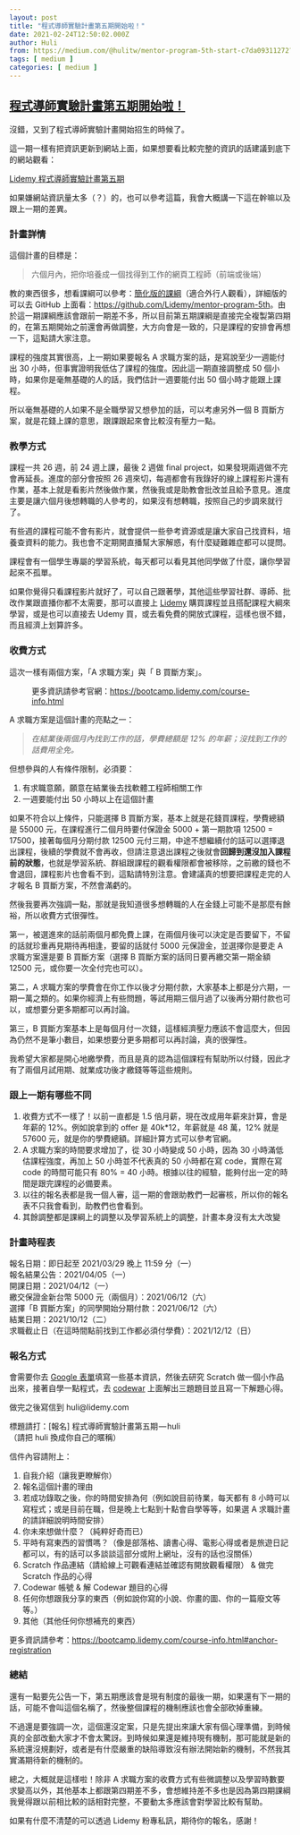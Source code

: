 ```yaml
---
layout: post
title: "程式導師實驗計畫第五期開始啦！"
date: 2021-02-24T12:50:02.000Z
author: Huli
from: https://medium.com/@hulitw/mentor-program-5th-start-c7da09311272?source=rss-f1fb3e40dc37------2
tags: [ medium ]
categories: [ medium ]
---
```

<!--1614171002000-->
[程式導師實驗計畫第五期開始啦！](https://medium.com/@hulitw/mentor-program-5th-start-c7da09311272?source=rss-f1fb3e40dc37------2)
------

<div>
<p>沒錯，又到了程式導師實驗計畫開始招生的時候了。</p><p>這一期一樣有把資訊更新到網站上面，如果想要看比較完整的資訊的話建議到底下的網站觀看：</p><p><a href="https://bootcamp.lidemy.com/">Lidemy 程式導師實驗計畫第五期</a></p><p>如果嫌網站資訊量太多（？）的，也可以參考這篇，我會大概講一下這在幹嘛以及跟上一期的差異。</p><h3>計畫詳情</h3><p>這個計畫的目標是：</p><blockquote>六個月內，把你培養成一個找得到工作的網頁工程師（前端或後端）</blockquote><p>教的東西很多，想看課綱可以參考：<a href="https://bootcamp.lidemy.com/syllabus.html">簡化版的課綱</a>（適合外行人觀看），詳細版的可以去 GitHub 上面看：<a href="https://github.com/Lidemy/mentor-program-5th">https://github.com/Lidemy/mentor-program-5th</a>。由於這一期課綱應該會跟前一期差不多，所以目前第五期課綱是直接完全複製第四期的，在第五期開始之前還會再做調整，大方向會是一致的，只是課程的安排會再想一下，這點請大家注意。</p><p>課程的強度其實很高，上一期如果要報名 A 求職方案的話，是寫說至少一週能付出 30 小時，但事實證明我低估了課程的強度。因此這一期直接調整成 50 個小時，如果你是毫無基礎的人的話，我們估計一週要能付出 50 個小時才能跟上課程。</p><p>所以毫無基礎的人如果不是全職學習又想參加的話，可以考慮另外一個 B 買斷方案，就是花錢上課的意思，跟課跟起來會比較沒有壓力一點。</p><h3>教學方式</h3><p>課程一共 26 週，前 24 週上課，最後 2 週做 final project，如果發現兩週做不完會再延長。進度的部分會按照 26 週來切，每週都會有我錄好的線上課程影片還有作業，基本上就是看影片然後做作業，然後我或是助教會批改並且給予意見。進度主要是讓六個月後想轉職的人參考的，如果沒有想轉職，按照自己的步調來就行了。</p><p>有些週的課程可能不會有影片，就會提供一些參考資源或是讓大家自己找資料，培養查資料的能力。我也會不定期開直播幫大家解惑，有什麼疑難雜症都可以提問。</p><p>課程會有一個學生專屬的學習系統，每天都可以看見其他同學做了什麼，讓你學習起來不孤單。</p><p>如果你覺得只看課程影片就好了，可以自己跟著學，其他這些學習社群、導師、批改作業跟直播你都不太需要，那可以直接上 <a href="https://lidemy.com/">Lidemy</a> 購買課程並且搭配課程大綱來學習，或是也可以直接去 Udemy 買，或去看免費的開放式課程，這樣也很不錯，而且經濟上划算許多。</p><h3>收費方式</h3><p>這次一樣有兩個方案，「A 求職方案」與「 B 買斷方案」。</p><figure><img alt="" src="https://cdn-images-1.medium.com/max/1024/1*G8JwXtCQOyQGu-GNWfZtUA.png" /><figcaption>更多資訊請參考官網：<a href="https://bootcamp.lidemy.com/course-info.html">https://bootcamp.lidemy.com/course-info.html</a></figcaption></figure><p>A 求職方案是這個計畫的亮點之一：</p><blockquote><em>在結業後兩個月內找到工作的話，學費總額是 12% 的年薪；沒找到工作的話費用全免。</em></blockquote><p>但想參與的人有條件限制，必須要：</p><ol><li>有求職意願，願意在結業後去找軟體工程師相關工作</li><li>一週要能付出 50 小時以上在這個計畫</li></ol><p>如果不符合以上條件，只能選擇 B 買斷方案，基本上就是花錢買課程，學費總額是 55000 元，在課程進行二個月時要付保證金 5000 + 第一期款項 12500 = 17500，接著每個月分期付款 12500 元付三期，中途不想繼續付的話可以選擇退出課程，後續的學費就不會再收，但請注意退出課程之後就會<strong>回歸到還沒加入課程前的狀態</strong>，也就是學習系統、群組跟課程的觀看權限都會被移除，之前繳的錢也不會退回，課程影片也會看不到，這點請特別注意。會建議真的想要把課程走完的人才報名 B 買斷方案，不然會滿虧的。</p><p>然後我要再次強調一點，那就是我知道很多想轉職的人在金錢上可能不是那麼有餘裕，所以收費方式很彈性。</p><p>第一，被選進來的話前兩個月都免費上課，在兩個月後可以決定是否要留下，不留的話就珍重再見期待再相逢，要留的話就付 5000 元保證金，並選擇你是要走 A 求職方案還是要 B 買斷方案（選擇 B 買斷方案的話同日要再繳交第一期金額 12500 元，或你要一次全付完也可以）。</p><p>第二，A 求職方案的學費會在你工作以後才分期付款，大家基本上都是分六期，一期一萬之類的。如果你經濟上有些問題，等試用期三個月過了以後再分期付款也可以，或想要分更多期都可以再討論。</p><p>第三，B 買斷方案基本上是每個月付一次錢，這樣經濟壓力應該不會這麼大，但因為仍然不是筆小數目，如果想要分更多期都可以再討論，真的很彈性。</p><p>我希望大家都是開心地繳學費，而且是真的認為這個課程有幫助所以付錢，因此才有了兩個月試用期、就業成功後才繳錢等等這些規則。</p><h3>跟上一期有哪些不同</h3><ol><li>收費方式不一樣了！以前一直都是 1.5 倍月薪，現在改成用年薪來計算，會是年薪的 12%。例如說拿到的 offer 是 40k*12，年薪就是 48 萬，12% 就是 57600 元，就是你的學費總額。詳細計算方式可以參考官網。</li><li>A 求職方案的時間要求增加了，從 30 小時變成 50 小時，因為 30 小時滿低估課程強度，再加上 50 小時並不代表真的 50 小時都在寫 code，實際在寫 code 的時間可能只有 80% = 40 小時。根據以往的經驗，能夠付出一定的時間是跟完課程的必備要素。</li><li>以往的報名表都是我一個人審，這一期的會跟助教們一起審核，所以你的報名表不只我會看到，助教們也會看到。</li><li>其餘調整都是課綱上的調整以及學習系統上的調整，計畫本身沒有太大改變</li></ol><h3>計畫時程表</h3><p>報名日期：即日起至 2021/03/29 晚上 11:59 分（一）<br>報名結果公告：2021/04/05（一）<br>開課日期：2021/04/12（一）<br>繳交保證金新台幣 5000 元（兩個月）：2021/06/12（六）<br>選擇「B 買斷方案」的同學開始分期付款：2021/06/12（六）<br>結業日期：2021/10/12（二）<br>求職截止日（在這時間點前找到工作都必須付學費）：2021/12/12（日）</p><h3>報名方式</h3><p>會需要你去 <a href="https://forms.gle/J3s1GFqJP6YFSLTk8">Google 表單</a>填寫一些基本資訊，然後去研究 Scratch 做一個小作品出來，接著自學一點程式，去 <a href="https://github.com/Lidemy/mentor-program/blob/master/codewar.md">codewar</a> 上面解出三題題目並且寫一下解題心得。</p><p>做完之後寫信到 huli@lidemy.com</p><p>標題請打：[報名] 程式導師實驗計畫第五期 — huli<br>（請把 huli 換成你自己的暱稱）</p><p>信件內容請附上：</p><ol><li>自我介紹（讓我更瞭解你）</li><li>報名這個計畫的理由</li><li>若成功錄取之後，你的時間安排為何（例如說目前待業，每天都有 8 小時可以寫程式；或是目前在職，但是晚上七點到十點會自學等等，如果選 A 求職計畫的請詳細說明時間安排）</li><li>你未來想做什麼？（純粹好奇而已）</li><li>平時有寫東西的習慣嗎？（像是部落格、讀書心得、電影心得或者是旅遊日記都可以，有的話可以多談談這部分或附上網址，沒有的話也沒關係）</li><li>Scratch 作品連結（請給線上可觀看連結並確認有開放觀看權限） &amp; 做完 Scratch 作品的心得</li><li>Codewar 帳號 &amp; 解 Codewar 題目的心得</li><li>任何你想跟我分享的東西（例如說你寫的小說、你畫的圖、你的一篇廢文等等。）</li><li>其他（其他任何你想補充的東西）</li></ol><p>更多資訊請參考：<a href="https://bootcamp.lidemy.com/course-info.html#anchor-registration">https://bootcamp.lidemy.com/course-info.html#anchor-registration</a></p><h3>總結</h3><p>還有一點要先公告一下，第五期應該會是現有制度的最後一期，如果還有下一期的話，可能不會叫這個名稱了，然後整個課程的機制應該也會全部砍掉重練。</p><p>不過還是要強調一次，這個還沒定案，只是先提出來讓大家有個心理準備，到時候真的全部改動大家才不會太驚訝。到時候如果還是維持現有機制，那可能就是新的系統還沒規劃好，或者是有什麼嚴重的缺陷導致沒有辦法開始新的機制，不然我其實滿期待新的機制的。</p><p>總之，大概就是這樣啦！除非 A 求職方案的收費方式有些微調整以及學習時數要求變高以外，其他基本上都跟第四期差不多，會想維持差不多也是因為第四期課綱我覺得跟以前相比較的話相對完整，不要動太多應該會對學習比較有幫助。</p><p>如果有什麼不清楚的可以透過 Lidemy 粉專私訊，期待你的報名，感謝！</p><img src="https://medium.com/_/stat?event=post.clientViewed&referrerSource=full_rss&postId=c7da09311272" width="1" height="1" alt="">
</div>
